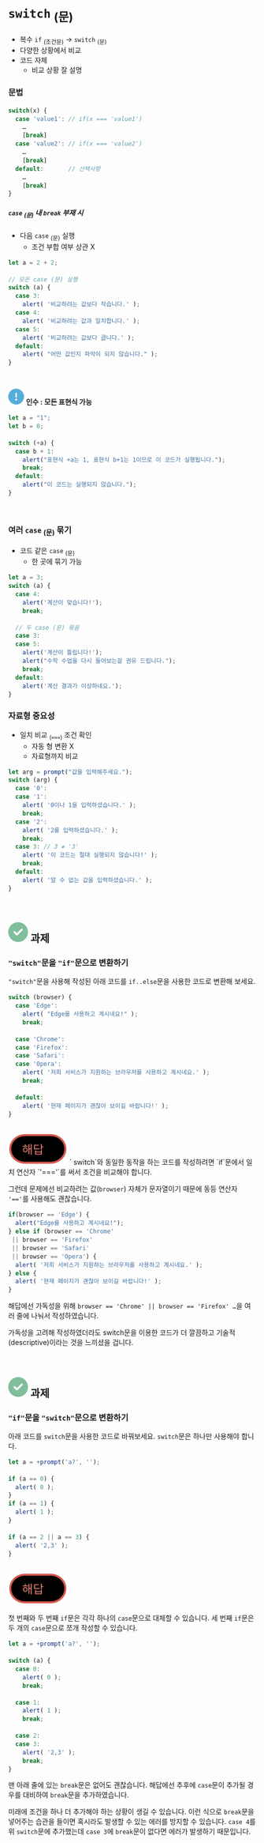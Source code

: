 `switch` <sub>(문)</sub>
========

- 복수 `if` <sub>(조건문)</sub> → `switch` <sub>(문)</sub>
- 다양한 상황에서 비교
- 코드 자체
  - 비교 상황 잘 설명

### 문법
```javascript
switch(x) {
  case 'value1': // if(x === 'value1')
    …
    [break]
  case 'value2': // if(x === 'value2')
    …
    [break]
  default:       // 선택사항
    …
    [break]
}
```

##### `case` <sub>(문)</sub> 내 `break` 부재 시
- 다음 `case` <sub>(문)</sub> 실행
  - 조건 부합 여부 상관 X
```javascript
let a = 2 + 2;

// 모든 case (문) 실행
switch (a) {
  case 3:
    alert( '비교하려는 값보다 작습니다.' );
  case 4:
    alert( '비교하려는 값과 일치합니다.' );
  case 5:
    alert( '비교하려는 값보다 큽니다.' );
  default:
    alert( "어떤 값인지 파악이 되지 않습니다." );
}
```

<br />

<img class="icon" src="../../images/commons/icons/circle-exclamation-solid.svg" /> **인수 : 모든 표현식 가능**

```javascript
let a = "1";
let b = 0;

switch (+a) {
  case b + 1:
    alert("표현식 +a는 1, 표현식 b+1는 1이므로 이 코드가 실행됩니다.");
    break;
  default:
    alert("이 코드는 실행되지 않습니다.");
}
```

<br />

### 여러 `case` <sub>(문)</sub> 묶기
- 코드 같은 `case` <sub>(문)</sub>
  - 한 곳에 묶기 가능
```javascript
let a = 3;
switch (a) {
  case 4:
    alert('계산이 맞습니다!');
    break;

  // 두 case (문) 묶음
  case 3:
  case 5:
    alert('계산이 틀립니다!');
    alert("수학 수업을 다시 들어보는걸 권유 드립니다.");
    break;
  default:
    alert('계산 결과가 이상하네요.');
}
```

### 자료형 중요성
- 일치 비교 <sub>(`===`)</sub> 조건 확인
  - 자동 형 변환 X
  - 자료형까지 비교
```javascript
let arg = prompt("값을 입력해주세요.");
switch (arg) {
  case '0':
  case '1':
    alert( '0이나 1을 입력하셨습니다.' );
    break;
  case '2':
    alert( '2를 입력하셨습니다.' );
    break;
  case 3: // 3 ≠ '3'
    alert( '이 코드는 절대 실행되지 않습니다!' );
    break;
  default:
    alert( '알 수 없는 값을 입력하셨습니다.' );
}
```

<br />

## <img class="icon" src="../../images/commons/icons/circle-check-solid.svg" /> 과제

### `"switch"`문을 `"if"`문으로 변환하기
`"switch"`문을 사용해 작성된 아래 코드를 `if..else`문을 사용한 코드로 변환해 보세요.
```javascript
switch (browser) {
  case 'Edge':
    alert( "Edge를 사용하고 계시네요!" );
    break;

  case 'Chrome':
  case 'Firefox':
  case 'Safari':
  case 'Opera':
    alert( '저희 서비스가 지원하는 브라우저를 사용하고 계시네요.' );
    break;

  default:
    alert( '현재 페이지가 괜찮아 보이길 바랍니다!' );
}
```

<br />

<img class="icon" src="../../images/commons/icons/circle-answer.svg" />
`
switch`와 동일한 동작을 하는 코드를 작성하려면 `if`문에서 일치 연산자 `'==='`를 써서 조건을 비교해야 합니다.

그런데 문제에선 비교하려는 값(`browser`) 자체가 문자열이기 때문에 동등 연산자 `'=='`를 사용해도 괜찮습니다.
```javascript
if(browser == 'Edge') {
  alert("Edge를 사용하고 계시네요!");
} else if (browser == 'Chrome'
 || browser == 'Firefox'
 || browser == 'Safari'
 || browser == 'Opera') {
  alert( '저희 서비스가 지원하는 브라우저를 사용하고 계시네요.' );
} else {
  alert( '현재 페이지가 괜찮아 보이길 바랍니다!' );
}
```

해답에선 가독성을 위해 `browser == 'Chrome' || browser == 'Firefox' …`을 여러 줄에 나눠서 작성하였습니다.

가독성을 고려해 작성하였더라도 switch문을 이용한 코드가 더 깔끔하고 기술적(descriptive)이라는 것을 느끼셨을 겁니다.

<br />

## <img class="icon" src="../../images/commons/icons/circle-check-solid.svg" /> 과제

### `"if"`문을 `"switch"`문으로 변환하기
아래 코드를 `switch`문을 사용한 코드로 바꿔보세요. `switch`문은 하나만 사용해야 합니다.
```javascript
let a = +prompt('a?', '');

if (a == 0) {
  alert( 0 );
}
if (a == 1) {
  alert( 1 );
}

if (a == 2 || a == 3) {
  alert( '2,3' );
}
```

<br />

<img class="icon" src="../../images/commons/icons/circle-answer.svg" />

첫 번째와 두 번째 `if`문은 각각 하나의 `case`문으로 대체할 수 있습니다. 세 번째 `if`문은 두 개의 `case`문으로 쪼개 작성할 수 있습니다.
```javascript
let a = +prompt('a?', '');

switch (a) {
  case 0:
    alert( 0 );
    break;

  case 1:
    alert( 1 );
    break;

  case 2:
  case 3:
    alert( '2,3' );
    break;
}
```

맨 아래 줄에 있는 `break`문은 없어도 괜찮습니다. 해답에선 추후에 `case`문이 추가될 경우를 대비하여 `break`문을 추가하였습니다.

미래에 조건을 하나 더 추가해야 하는 상황이 생길 수 있습니다. 이런 식으로 `break`문을 넣어주는 습관을 들이면 혹시라도 발생할 수 있는 에러를 방지할 수 있습니다. `case 4`를 위 `switch`문에 추가했는데 `case 3`에 `break`문이 없다면 에러가 발생하기 때문입니다.
